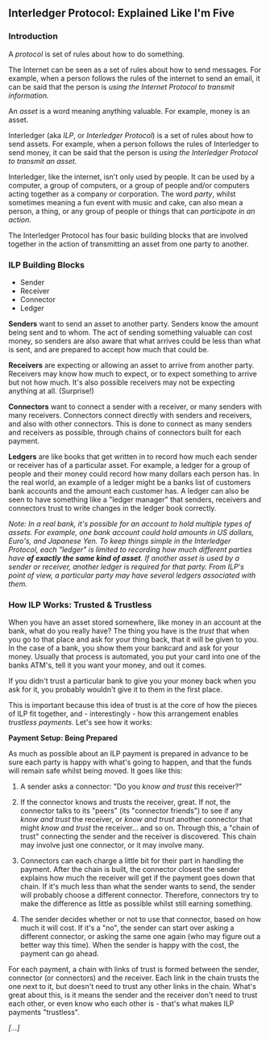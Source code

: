 ## Interledger Protocol: Explained Like I'm Five

### Introduction

A _protocol_ is set of rules about how to do something.

The Internet can be seen as a set of rules about how to send messages. For example, when a person follows the rules of the internet to send an email, it can be said that the person is _using the Internet Protocol to transmit information._

An _asset_ is a word meaning anything valuable. For example, money is an asset.

Interledger (aka _ILP_, or _Interledger Protocol_) is a set of rules about how to send assets. For example, when a person follows the rules of Interledger to send money, it can be said that the person is _using the Interledger Protocol to transmit an asset._

Interledger, like the internet, isn't only used by people. It can be used by a computer, a group of computers, or a group of people and/or computers acting together as a company or corporation. The word _party_, whilst sometimes meaning a fun event with music and cake, can also mean a person, a thing, or any group of people or things that can _participate in an action._

The Interledger Protocol has four basic building blocks that are involved together in the action of transmitting an asset from one party to another.

### ILP Building Blocks
- Sender
- Receiver
- Connector
- Ledger

**Senders** want to send an asset to another party. Senders know the amount being sent and to whom. The act of sending something valuable can cost money, so senders are also aware that what arrives could be less than what is sent, and are prepared to accept how much that could be.

**Receivers** are expecting or allowing an asset to arrive from another party. Receivers may know how much to expect, or to expect something to arrive but not how much.  It's also possible receivers may not be expecting anything at all. (Surprise!)

**Connectors** want to connect a sender with a receiver, or many senders with many receivers. Connectors connect directly with senders and receivers, and also with other connectors. This is done to connect as many senders and receivers as possible, through chains of connectors built for each payment.

**Ledgers** are like books that get written in to record how much each sender or receiver has of a particular asset. For example, a ledger for a group of people and their money could record how many dollars each person has. In the real world, an example of a ledger might be a banks list of customers bank accounts and the amount each customer has. A ledger can also be seen to have something like a "ledger manager" that senders, receivers and connectors trust to write changes in the ledger book correctly.

_Note: In a real bank, it's possible for an account to hold multiple types of assets. For example, one bank account could hold amounts in US dollars, Euro's, and Japanese Yen. To keep things simple in the Interledger Protocol, each "ledger" is limited to recording how much different parties have **of exactly the same kind of asset**. If another asset is used by a sender or receiver, another ledger is required for that party. From ILP's point of view, a particular party may have several ledgers associated with them._

### How ILP Works: Trusted & Trustless

When you have an asset stored somewhere, like money in an account at the bank, what do you really have?  The thing you have is the _trust_ that when you go to that place and ask for your thing back, that it will be given to you.  In the case of a bank, you show them your bankcard and ask for your money. Usually that process is automated, you put your card into one of the banks ATM's, tell it you want your money, and out it comes.

If you didn't trust a particular bank to give you your money back when you ask for it, you probably wouldn't give it to them in the first place.

This is important because this idea of trust is at the core of how the pieces of ILP fit together, and - interestingly - how this arrangement enables _trustless payments_.  Let's see how it works:

**Payment Setup: Being Prepared**

As much as possible about an ILP payment is prepared in advance to be sure each party is happy with what's going to happen, and that the funds will remain safe whilst being moved.  It goes like this:

1) A sender asks a connector: "Do you _know and trust_ this receiver?"

2) If the connector knows and trusts the receiver, great.  If not, the connector talks to its "peers" (its "connector friends") to see if any _know and trust_ the receiver, or _know and trust_ another connector that might _know and trust_ the receiver... and so on.  Through this, a "chain of trust" connecting the sender and the receiver is discovered.  This chain may involve just one connector, or it may involve many.

3) Connectors can each charge a little bit for their part in handling the payment.  After the chain is built, the connector closest the sender explains how much the receiver will get if the payment goes down that chain.  If it's much less than what the sender wants to send, the sender will probably choose a different connector.  Therefore, connectors try to make the difference as little as possible whilst still earning something.

4) The sender decides whether or not to use that connector, based on how much it will cost.  If it's a "no", the sender can start over asking a different connector, or asking the same one again (who may figure out a better way this time).  When the sender is happy with the cost, the payment can go ahead.

For each payment, a chain with links of trust is formed between the sender, connector (or connectors) and the receiver.  Each link in the chain trusts the one next to it, but doesn't need to trust any other links in the chain.  What's great about this, is it means the sender and the receiver don't need to trust each other, or even know who each other is - that's what makes ILP payments "trustless".

_[...]_
